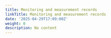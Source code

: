 ```yaml
---
title: Monitoring and measurement records
linkTitle: Monitoring and measurement records
date: '2025-04-29T17:09:00Z'
weight: 0
description: No content
---
```



